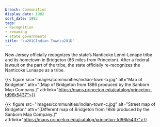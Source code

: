 ```yaml
---
branch: Communities
display_date: 1982
sort_date: 1982
tags:
- Recognition
- renaming
- state governments
title: "\u201CIndian Town\u201D"
---
```


New Jersey officially recognizes the state’s Nanticoke Lenni-Lenape tribe and its hometown in Bridgeton (86 miles from Princeton). After a federal lawsuit on the part of the tribe, the state officially re-recognizes the Nanticoke Lunaape as a tribe.

{{< figure src="images/communities/indian-town-b.jpg" alt="Map of Bridgeton" attr="[Map of Bridgeton from 1886 produced by the Sanborn Map Company.]" attrlink="https://maps.princeton.edu/catalog/princeton-td96k5437">}}


{{< figure src="images/communities/indian-town-c.jpg" alt="Street map of Bridgeton" attr="[Different map of Bridgeton from 1886 produced by the Sanborn Map Company.]" attrlink="https://maps.princeton.edu/catalog/princeton-td96k5437">}}
